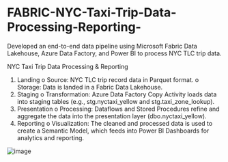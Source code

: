 # FABRIC-NYC-Taxi-Trip-Data-Processing-Reporting-
Developed an end-to-end data pipeline using Microsoft Fabric Data Lakehouse, Azure Data Factory, and Power BI to process NYC TLC trip data.

NYC Taxi Trip Data Processing & Reporting

1.	Landing
o	Source: NYC TLC trip record data in Parquet format.
o	Storage: Data is landed in a Fabric Data Lakehouse.
2.	Staging
o	Transformation: Azure Data Factory Copy Activity loads data into staging tables (e.g., stg.nyctaxi_yellow and stg.taxi_zone_lookup).
3.	Presentation
o	Processing: Dataflows and Stored Procedures refine and aggregate the data into the presentation layer (dbo.nyctaxi_yellow).
4.	Reporting
o	Visualization: The cleaned and processed data is used to create a Semantic Model, which feeds into Power BI Dashboards for analytics and reporting.

![image](https://github.com/user-attachments/assets/83294a05-1bff-4734-8831-a6db3d611265)

